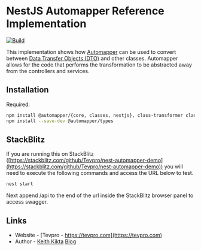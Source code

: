 # NestJS Automapper Reference Implementation

[![Build](https://github.com/Tevpro/nest-automapper-demo/actions/workflows/build.yaml/badge.svg)](https://github.com/Tevpro/nest-automapper-demo/actions/workflows/build.yaml)

This implementation shows how [Automapper](https://automapperts.netlify.app/) can be used to convert between [Data Transfer Objects (DTO)](https://en.wikipedia.org/wiki/Data_transfer_object) and other classes. Automapper allows for the code that performs the transformation to be abstracted away from the controllers and services.

## Installation

Required:

```bash
npm install @automapper/{core, classes, nestjs}, class-transformer class-validator
npm install --save-dev @automapper/types
```

## StackBlitz

If you are running this on StackBlitz ([https://stackblitz.com/github/Tevpro/nest-automapper-demo](https://stackblitz.com/github/Tevpro/nest-automapper-demo)) you will need to execute the following commands and access the URL below to test.

```bash
nest start
```

Next append /api to the end of the url inside the StackBlitz browser panel to access swagger.

## Links

- Website - [Tevpro - https://tevpro.com](https://tevpro.com)
- Author - [Keith Kikta](https://www.linkedin.com/in/keith-kikta-9621621a) [Blog](https://tevpro.com/author/keith/)

